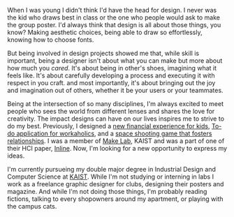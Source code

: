 <!-- <script lang="ts">
  import Image from "$lib/components/atoms/Image.svelte";
</script>

<Image src="/images/profile.jpeg" alt="Punn with a cat" /> -->

When I was young I didn't think I'd have the head for design. I never was the kid who draws best in class or the one who people would ask to make the group poster. I'd always think that design is all about those things, you know? Making aesthetic choices, being able to draw so effortlessly, knowing how to choose fonts.

But being involved in design projects showed me that, while skill is important, being a designer isn't about what you can make but more about how much you _cared_. It's about being in other's shoes, imagining what it feels like. It's about carefully developing a process and executing it with respect in you craft. and most importantly, it's about bringing out the joy and imagination out of others, whether it be your users or your teammates.

Being at the intersection of so many disciplines, I'm always excited to meet people who sees the world from different lenses and shares the love for creativity. The impact designs can have on our lives inspires me to strive to do my best. Previously, I designed a [new financial experience for kids](/oink), [To-do application for workaholics](/baobal), and a [space shooting game that fosters relationships](/roger-roger). I was a member of [Make Lab](https://make.kaist.ac.kr/), KAIST and was a part of one of their HCI paper, [Inline](https://make.kaist.ac.kr/project/inline-2024). Now, I'm looking for a new opportunity to express my ideas.

I'm currently pursueing my double major degree in Industrial Design and Computer Science at [KAIST](https://www.kaist.ac.kr/en/). While I'm not studying or interning in labs I work as a freelance graphic designer for clubs, designing their posters and magazine. And while I'm not doing those things, I'm probably reading fictions, talking to every shopowners around my apartment, or playing with the campus cats.
